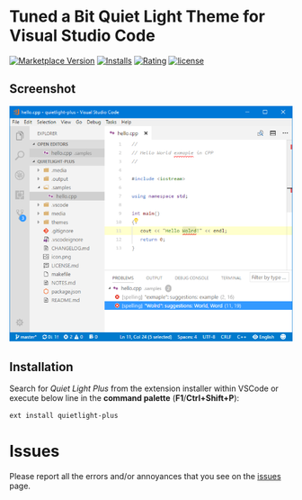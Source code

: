 # Tuned a Bit Quiet Light Theme for Visual Studio Code

[![Marketplace Version](https://vsmarketplacebadge.apphb.com/version/ban.quietlight-plus.svg?style=flat-square)](https://marketplace.visualstudio.com/items?itemName=ban.quietlight-plus) [![Installs](https://vsmarketplacebadge.apphb.com/installs-short/ban.quietlight-plus.svg?style=flat-square)](https://marketplace.visualstudio.com/items?itemName=ban.quietlight-plus) [![Rating](https://vsmarketplacebadge.apphb.com/rating/ban.quietlight-plus.svg?style=flat-square)](https://marketplace.visualstudio.com/items?itemName=ban.quietlight-plus) [![license](https://img.shields.io/badge/license-MIT-orange.svg?style=flat-square)](https://github.com/bartosz-antosik/vscode-spellright/blob/master/LICENSE.md)

## Screenshot

![screenshot](https://github.com/bartosz-antosik/vscode-quietlight-plus/raw/master/media/screenshot.png)

## Installation

Search for *Quiet Light Plus* from the extension installer within VSCode or execute below line in the **command palette** (**F1**/**Ctrl+Shift+P**):
```
ext install quietlight-plus
```

# Issues

Please report all the errors and/or annoyances that you see on the [issues](https://github.com/bartosz-antosik/vscode-quietlight-plus/issues) page.
